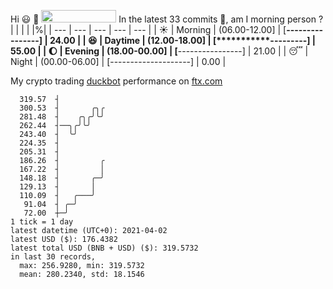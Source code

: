 Hi :smiley: :wave: <img src="https://jojoee.jojoee.com/api/utcnow" width="120" height="20">
In the latest 33 commits :bug:, am I morning person ? 
| | | | |%|
| --- | --- | --- | --- | --- |
| :sunny: | Morning | (06.00-12.00] | [****----------------] | 24.00 |
| :satisfied: | Daytime | (12.00-18.00] | [***********---------] | 55.00 |
| :moon: | Evening | (18.00-00.00] | [****----------------] | 21.00 |
| :sleeping: | Night | (00.00-06.00] | [--------------------] | 0.00 |

My crypto trading [duckbot](https://github.com/jojoee/duckbot) performance on [ftx.com](https://ftx.com/#a=13144711)
```
  319.57  ┤
  300.53  ┤       ╭╮╭
  281.48  ┤    ╭╮╭╯╰╯
  262.44  ┤──╮╭╯╰╯
  243.40  ┤  ╰╯
  224.35  ┤
  205.31  ┤
  186.26  ┤         ╭
  167.22  ┤         │
  148.18  ┤       ╭─╯
  129.13  ┤       │
  110.09  ┤   ╭───╯
   91.04  ┤ ╭─╯
   72.00  ┼─╯
1 tick = 1 day
latest datetime (UTC+0): 2021-04-02
latest USD ($): 176.4382
latest total USD (BNB + USD) ($): 319.5732
in last 30 records,
  max: 256.9280, min: 319.5732
  mean: 280.2340, std: 18.1546
``` 

